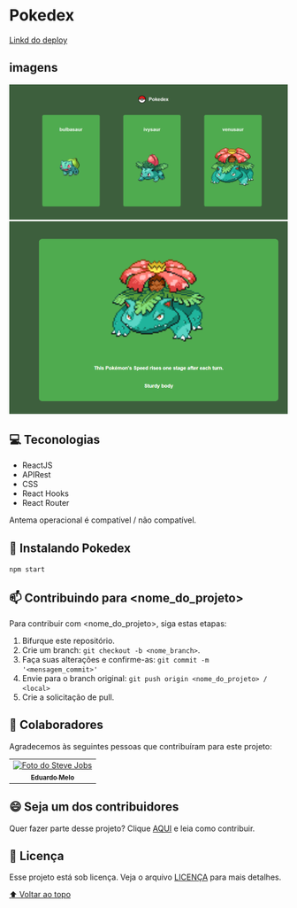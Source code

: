 # Pokedex
<a href="https://pokedex-edumelo.netlify.app">Linkd do deploy</a>
## imagens
<img src="overview1.png" alt="img">
<img src="overview2.png" alt="img">

## 💻 Teconologias
* ReactJS
* APIRest
* CSS
* React Hooks
* React Router

Antema operacional é compatível / não compatível.

## 🚀 Instalando Pokedex

```
npm start
```


## 📫 Contribuindo para <nome_do_projeto>
<!---Se o seu README for longo ou se você tiver algum processo ou etapas específicas que deseja que os contribuidores sigam, considere a criação de um arquivo CONTRIBUTING.md separado--->
Para contribuir com <nome_do_projeto>, siga estas etapas:

1. Bifurque este repositório.
2. Crie um branch: `git checkout -b <nome_branch>`.
3. Faça suas alterações e confirme-as: `git commit -m '<mensagem_commit>'`
4. Envie para o branch original: `git push origin <nome_do_projeto> / <local>`
5. Crie a solicitação de pull.

## 🤝 Colaboradores

Agradecemos às seguintes pessoas que contribuíram para este projeto:

<table>
  <tr>
    <td align="center">
      <a href="#">
        <img src="https://avatars.githubusercontent.com/u/92065918?v=4" width="100px;" alt="Foto do Steve Jobs"/><br>
        <sub>
          <b>Eduardo Melo</b>
        </sub>
      </a>
    </td>
  </tr>
</table>


## 😄 Seja um dos contribuidores<br>

Quer fazer parte desse projeto? Clique [AQUI](CONTRIBUTING.md) e leia como contribuir.

## 📝 Licença

Esse projeto está sob licença. Veja o arquivo [LICENÇA](LICENSE.md) para mais detalhes.

[⬆ Voltar ao topo](#nome-do-projeto)<br>
